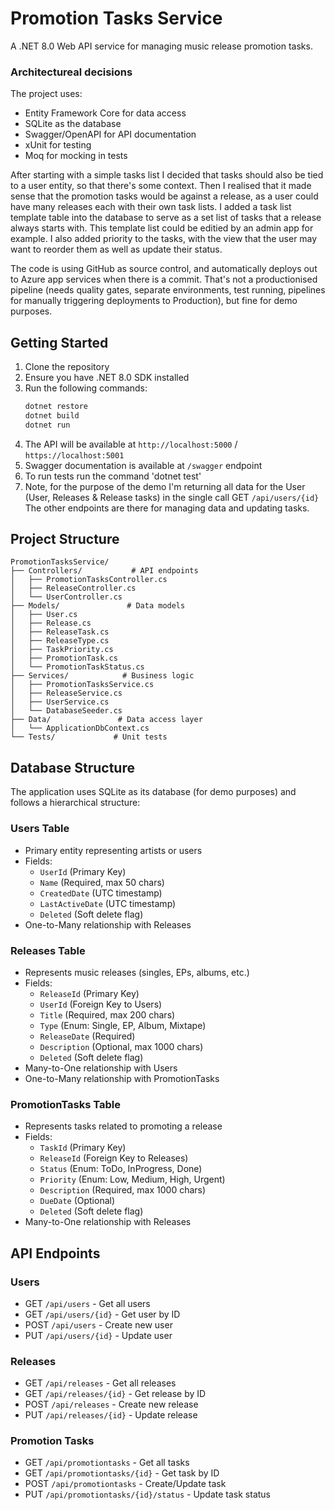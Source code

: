 # Promotion Tasks Service

A .NET 8.0 Web API service for managing music release promotion tasks.

### Architectureal decisions

The project uses:

- Entity Framework Core for data access
- SQLite as the database
- Swagger/OpenAPI for API documentation
- xUnit for testing
- Moq for mocking in tests

After starting with a simple tasks list I decided that tasks should also be tied to a user entity, so that there's some context.
Then I realised that it made sense that the promotion tasks would be against a release, as a user could have many releases each with their own task lists.
I added a task list template table into the database to serve as a set list of tasks that a release always starts with. This template list could be editied by an admin app for example.
I also added priority to the tasks, with the view that the user may want to reorder them as well as update their status.

The code is using GitHub as source control, and automatically deploys out to Azure app services when there is a commit.
That's not a productionised pipeline (needs quality gates, separate environments, test running, pipelines for manually triggering deployments to Production), but fine for demo purposes.

## Getting Started

1. Clone the repository
2. Ensure you have .NET 8.0 SDK installed
3. Run the following commands:
   ```bash
   dotnet restore
   dotnet build
   dotnet run
   ```
4. The API will be available at `http://localhost:5000` / `https://localhost:5001`
5. Swagger documentation is available at `/swagger` endpoint
6. To run tests run the command 'dotnet test'
7. Note, for the purpose of the demo I'm returning all data for the User (User, Releases & Release tasks) in the single call
   GET `/api/users/{id}`
   The other endpoints are there for managing data and updating tasks.

## Project Structure

```
PromotionTasksService/
├── Controllers/           # API endpoints
│   ├── PromotionTasksController.cs
│   ├── ReleaseController.cs
│   └── UserController.cs
├── Models/               # Data models
│   ├── User.cs
│   ├── Release.cs
│   ├── ReleaseTask.cs
│   ├── ReleaseType.cs
│   ├── TaskPriority.cs
│   ├── PromotionTask.cs
│   └── PromotionTaskStatus.cs
├── Services/            # Business logic
│   ├── PromotionTasksService.cs
│   ├── ReleaseService.cs
│   ├── UserService.cs
│   └── DatabaseSeeder.cs
├── Data/               # Data access layer
│   └── ApplicationDbContext.cs
└── Tests/             # Unit tests
```

## Database Structure

The application uses SQLite as its database (for demo purposes) and follows a hierarchical structure:

### Users Table

- Primary entity representing artists or users
- Fields:
  - `UserId` (Primary Key)
  - `Name` (Required, max 50 chars)
  - `CreatedDate` (UTC timestamp)
  - `LastActiveDate` (UTC timestamp)
  - `Deleted` (Soft delete flag)
- One-to-Many relationship with Releases

### Releases Table

- Represents music releases (singles, EPs, albums, etc.)
- Fields:
  - `ReleaseId` (Primary Key)
  - `UserId` (Foreign Key to Users)
  - `Title` (Required, max 200 chars)
  - `Type` (Enum: Single, EP, Album, Mixtape)
  - `ReleaseDate` (Required)
  - `Description` (Optional, max 1000 chars)
  - `Deleted` (Soft delete flag)
- Many-to-One relationship with Users
- One-to-Many relationship with PromotionTasks

### PromotionTasks Table

- Represents tasks related to promoting a release
- Fields:
  - `TaskId` (Primary Key)
  - `ReleaseId` (Foreign Key to Releases)
  - `Status` (Enum: ToDo, InProgress, Done)
  - `Priority` (Enum: Low, Medium, High, Urgent)
  - `Description` (Required, max 1000 chars)
  - `DueDate` (Optional)
  - `Deleted` (Soft delete flag)
- Many-to-One relationship with Releases

## API Endpoints

### Users

- GET `/api/users` - Get all users
- GET `/api/users/{id}` - Get user by ID
- POST `/api/users` - Create new user
- PUT `/api/users/{id}` - Update user

### Releases

- GET `/api/releases` - Get all releases
- GET `/api/releases/{id}` - Get release by ID
- POST `/api/releases` - Create new release
- PUT `/api/releases/{id}` - Update release

### Promotion Tasks

- GET `/api/promotiontasks` - Get all tasks
- GET `/api/promotiontasks/{id}` - Get task by ID
- POST `/api/promotiontasks` - Create/Update task
- PUT `/api/promotiontasks/{id}/status` - Update task status
